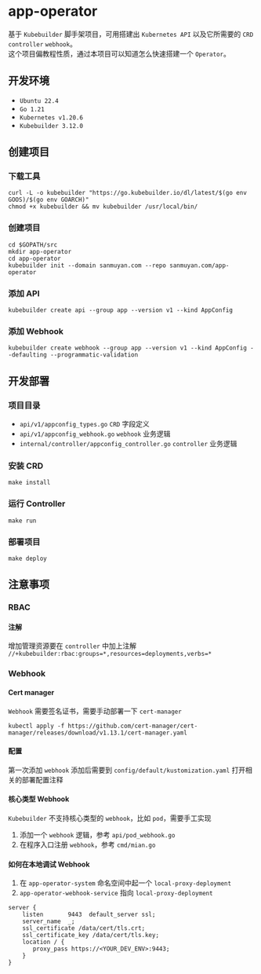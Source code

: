 # app-operator

基于 `Kubebuilder` 脚手架项目，可用搭建出 `Kubernetes API` 以及它所需要的 `CRD` `controller` `webhook`。  
这个项目偏教程性质，通过本项目可以知道怎么快速搭建一个 `Operator`。

## 开发环境

- `Ubuntu 22.4`
- `Go 1.21`
- `Kubernetes v1.20.6`
- `Kubebuilder 3.12.0`

## 创建项目

### 下载工具

```shell
curl -L -o kubebuilder "https://go.kubebuilder.io/dl/latest/$(go env GOOS)/$(go env GOARCH)"
chmod +x kubebuilder && mv kubebuilder /usr/local/bin/
```

### 创建项目

```shell
cd $GOPATH/src
mkdir app-operator
cd app-operator
kubebuilder init --domain sanmuyan.com --repo sanmuyan.com/app-operator
```

### 添加 API

```shell
kubebuilder create api --group app --version v1 --kind AppConfig
```

### 添加 Webhook

```shell
kubebuilder create webhook --group app --version v1 --kind AppConfig --defaulting --programmatic-validation
```

## 开发部署

### 项目目录

- `api/v1/appconfig_types.go` `CRD` 字段定义
- `api/v1/appconfig_webhook.go` `webhook` 业务逻辑
- `internal/controller/appconfig_controller.go` `controller` 业务逻辑

### 安装 CRD

```shell
make install
```

### 运行 Controller

```shell
make run
```

### 部署项目

```shell
make deploy
```

## 注意事项

### RBAC

#### 注解

增加管理资源要在 `controller` 中加上注解 `//+kubebuilder:rbac:groups=*,resources=deployments,verbs=*`

### Webhook

#### Cert manager

`Webhook` 需要签名证书，需要手动部署一下 `cert-manager`

```shell
kubectl apply -f https://github.com/cert-manager/cert-manager/releases/download/v1.13.1/cert-manager.yaml
```

#### 配置

第一次添加 `webhook` 添加后需要到 `config/default/kustomization.yaml` 打开相关的部署配置注释

#### 核心类型 Webhook

`Kubebuilder` 不支持核心类型的 `webhook`，比如 `pod`，需要手工实现

1. 添加一个 `webhook` 逻辑，参考 `api/pod_webhook.go`
2. 在程序入口注册 `webhook`，参考 `cmd/mian.go`

#### 如何在本地调试 Webhook

1. 在 `app-operator-system` 命名空间中起一个 `local-proxy-deployment`
2. `app-operator-webhook-service` 指向 `local-proxy-deployment`

```shell
server {
    listen       9443  default_server ssl;
    server_name  _;
    ssl_certificate /data/cert/tls.crt;
    ssl_certificate_key /data/cert/tls.key;
    location / {
       proxy_pass https://<YOUR_DEV_ENV>:9443;
    }
}    
```